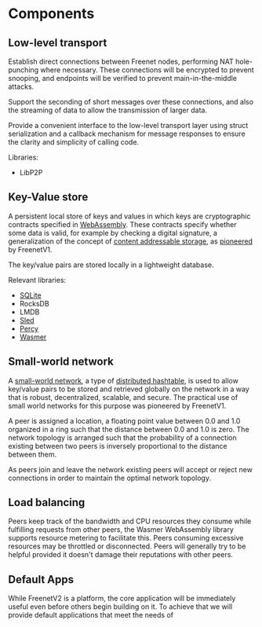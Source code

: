 # Components

## Low-level transport

Establish direct connections between Freenet nodes, performing NAT hole-punching where
necessary. These connections will be encrypted to prevent snooping, and endpoints will be
verified to prevent main-in-the-middle attacks. 

Support the seconding of short messages over these connections, and also the streaming
of data to allow the transmission of larger data.

Provide a convenient interface to the low-level transport layer using struct serialization
and a callback mechanism for message responses to ensure the clarity and simplicity of
calling code.

Libraries:
* LibP2P

## Key-Value store

A persistent local store of keys and values in which keys are cryptographic contracts
specified in [WebAssembly](https://en.wikipedia.org/wiki/WebAssembly). These contracts
specify whether some data is valid, for example by checking a digital signature, a
generalization of the concept of [content addressable storage](https://en.wikipedia.org/wiki/Content-addressable_storage), 
as [pioneered](https://github.com/freenet/wiki/wiki/Signed-Subspace-Key) by FreenetV1.

The key/value pairs are stored locally in a lightweight database.

Relevant libraries:
* [SQLite](https://sqlite.org/)
* RocksDB
* LMDB
* [Sled](https://github.com/spacejam/sled)
* [Percy](https://persy.rs/)
* [Wasmer](https://wasmer.io/)

## Small-world network

A [small-world network](https://en.wikipedia.org/wiki/Small-world_routing),
 a type of [distributed hashtable](https://en.wikipedia.org/wiki/Distributed_hash_table),
is used to allow key/value pairs to be stored and retrieved globally on the network in a way that is
robust, decentralized, scalable, and secure. The practical use of small world networks for this
purpose was pioneered by FreenetV1.

A peer is assigned a location, a floating point value between 0.0 and 1.0 organized in a ring such that the
distance between 0.0 and 1.0 is zero. The network topology is arranged such that the probability of a connection
existing between two peers is inversely proportional to the distance between them.

As peers join and leave the network existing peers will accept or reject new connections in order to
maintain the optimal network topology.

## Load balancing

Peers keep track of the bandwidth and CPU resources they consume while fulfilling requests from other peers,
the Wasmer WebAssembly library supports resource metering to facilitate this. Peers consuming excessive
resources may be throttled or disconnected. Peers will generally try to be helpful provided it doesn't
damage their reputations with other peers.

## Default Apps

While FreenetV2 is a platform, the core application will be immediately useful even before others begin 
building on it. To achieve that we will provide default applications that meet the needs of 
